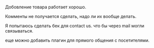 Добовление товара работает хорошо.

Комменты не получается сделать, надо ли их вообще делать. 

Я попытаюсь сделать бек для contact us. что бы через mail могли связываться.

еще можно добавить плагин для прямого общения с посетителями.